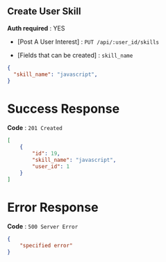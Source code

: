 ## Create User Skill

**Auth required** : YES

* [Post A User Interest] : `PUT /api/:user_id/skills`

* [Fields that can be created] :  `skill_name`

```json
{
  "skill_name": "javascript",
}
```

# Success Response

**Code** : `201 Created`

```json
[
	{
	    "id": 19,
	    "skill_name": "javascript",
	    "user_id": 1
	}
]
```

# Error Response

**Code** : `500 Server Error`

```json
{
 	"specified error"
}
```